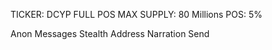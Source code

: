 TICKER: DCYP
FULL POS
MAX SUPPLY: 80 Millions 
POS: 5%

Anon Messages
Stealth Address
Narration Send



